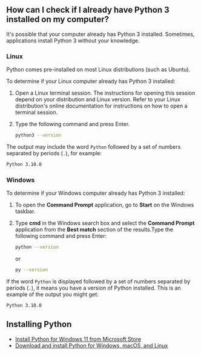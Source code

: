 ## **How can I check if I already have Python 3 installed on my computer?**

It's possible that your computer already has Python 3 installed. Sometimes, applications install Python 3 without your knowledge.

### **Linux**

Python comes pre-installed on most Linux distributions (such as Ubuntu).

To determine if your Linux computer already has Python 3 installed:

1. Open a Linux terminal session. The instructions for opening this session depend on your distribution and Linux version. Refer to your Linux distribution's online documentation for instructions on how to open a terminal session.
2. Type the following command and press Enter.
    
    ```bash
    python3 --version
    ```
    

The output may include the word `Python` followed by a set of numbers separated by periods (`.`), for example:
```bash
Python 3.10.0
```

### **Windows**

To determine if your Windows computer already has Python 3 installed:

1. To open the **Command Prompt** application, go to **Start** on the Windows taskbar.
2. Type **cmd** in the Windows search box and select the **Command Prompt** application from the **Best match** section of the results.Type the following command and press Enter:

	```bash
	python --version
	```

	or

	```bash
	py --version
	```

If the word `Python` is displayed followed by a set of numbers separated by periods (`.`), it means you have a version of Python installed. This is an example of the output you might get:
```bash
Python 3.10.0
```

## **Installing Python**
- [Install Python for Windows 11 from Microsoft Store](https://apps.microsoft.com/store/search?hl=en-us&gl=us&publisher=Python%20Software%20Foundation)
- [Download and install Python for Windows, macOS, and Linux](https://www.python.org/downloads)